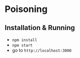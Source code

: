 Poisoning
=====================

## Installation & Running

- `npm install`
- `npm start`
- go to `http://localhost:3000`
